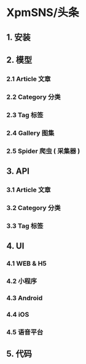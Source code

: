 XpmSNS/头条
==============================

## 1. 安装

## 2. 模型

### 2.1 Article 文章

### 2.2 Category 分类

### 2.3 Tag 标签

### 2.4 Gallery 图集

### 2.5 Spider 爬虫 ( 采集器 )

## 3. API

### 3.1 Article 文章

### 3.2 Category 分类

### 3.3 Tag 标签

## 4. UI

### 4.1 WEB & H5

### 4.2 小程序

### 4.3 Android

### 4.4 iOS

### 4.5 语音平台

## 5. 代码